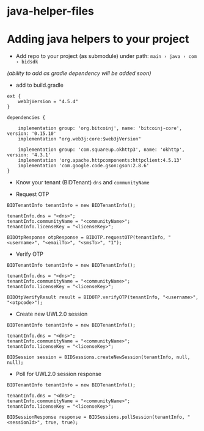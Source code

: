 # java-helper-files

# Adding java helpers to your project

- Add repo to your project (as submodule) under path: `main › java › com › bidsdk`

_(*ability* to add as gradle dependency will be added soon)_

- add to build.gradle
```
ext {
	web3jVersion = "4.5.4"
}

dependencies {

	implementation group: 'org.bitcoinj', name: 'bitcoinj-core', version: '0.15.10'
	implementation "org.web3j:core:$web3jVersion"

	implementation group: 'com.squareup.okhttp3', name: 'okhttp', version: '4.3.1'
	implementation 'org.apache.httpcomponents:httpclient:4.5.13'
	implementation 'com.google.code.gson:gson:2.8.6'
}

```

- Know your tenant (BIDTenant) `dns` and `communityName`

- Request OTP
```
BIDTenantInfo tenantInfo = new BIDTenantInfo();
		 
tenantInfo.dns = "<dns>";
tenantInfo.communityName = "<communityName>";
tenantInfo.licenseKey = "<licenseKey>";

BIDOtpResponse otpResponse = BIDOTP.requestOTP(tenantInfo, "<username>", "<emailTo>", "<smsTo>", "1");
```

- Verify OTP
```
BIDTenantInfo tenantInfo = new BIDTenantInfo();
		 
tenantInfo.dns = "<dns>";
tenantInfo.communityName = "<communityName>";
tenantInfo.licenseKey = "<licenseKey>";

BIDOtpVerifyResult result = BIDOTP.verifyOTP(tenantInfo, "<username>", "<otpcode>");
```

- Create new UWL2.0 session
```
BIDTenantInfo tenantInfo = new BIDTenantInfo();
		 
tenantInfo.dns = "<dns>";
tenantInfo.communityName = "<communityName>";
tenantInfo.licenseKey = "<licenseKey>";

BIDSession session = BIDSessions.createNewSession(tenantInfo, null, null);
```

- Poll for UWL2.0 session response
```
BIDTenantInfo tenantInfo = new BIDTenantInfo();
		 
tenantInfo.dns = "<dns>";
tenantInfo.communityName = "<communityName>";
tenantInfo.licenseKey = "<licenseKey>";

BIDSessionResponse response = BIDSessions.pollSession(tenantInfo, "<sessionId>", true, true);
```
